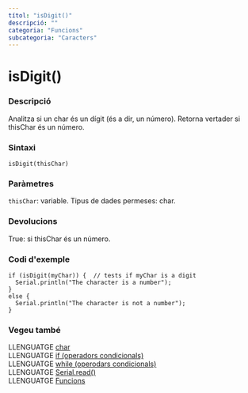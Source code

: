```yaml
---
títol: "isDigit()"
descripció: ""
categoria: "Funcions"
subcategoria: "Caracters"
---
```


# isDigit()

### Descripció

Analitza si un char és un dígit (és a dir, un número). Retorna vertader si thisChar és un número.

### Sintaxi

`isDigit(thisChar)`

### Paràmetres

`thisChar`: variable. Tipus de dades permeses: char.

### Devolucions

True: si thisChar és un número.

### Codi d'exemple

```
if (isDigit(myChar)) {  // tests if myChar is a digit
  Serial.println("The character is a number");
}
else {
  Serial.println("The character is not a number");
}
```

### Vegeu també

LLENGUATGE [char](../../Variables/Tipus-dades/char.md)  
LLENGUATGE [if (operadors condicionals)](../../Estructura/Control/if.md)  
LLENGUATGE [while (operodars condicionals)](../../Estructura/Control/while.md)  
LLENGUATGE [Serial.read()](../Comunicacio/Serial/read().md)  
LLENGUATGE [Funcions](../../Funcions.md)    

